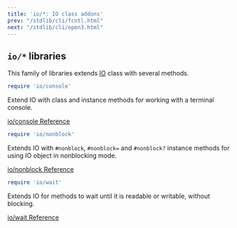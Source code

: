 ```yaml
---
title: 'io/*: IO class addons'
prev: "/stdlib/cli/fcntl.html"
next: "/stdlib/cli/open3.html"
---
```


## `io/*` libraries[](#io-libraries)

This family of libraries extends [IO](../../builtin/system-cli/io.md)
class with several methods.


```ruby
require 'io/console'
```

Extend IO with class and instance methods for working with a terminal
console.

<a
href='https://ruby-doc.org/stdlib-2.5.0/libdoc/io/console/rdoc/IO.html'
class='ruby-doc remote' target='_blank'>io/console Reference</a>


```ruby
require 'io/nonblock'
```

Extends IO with `#nonblock`, `#nonblock=` and `#nonblock?` instance
methods for using IO object in nonblocking mode.

<a
href='https://ruby-doc.org/stdlib-2.5.0/libdoc/io/nonblock/rdoc/IO.html'
class='ruby-doc remote' target='_blank'>io/nonblock Reference</a>


```ruby
require 'io/wait'
```

Extends IO for methods to wait until it is readable or writable, without
blocking.

<a href='https://ruby-doc.org/stdlib-2.5.0/libdoc/io/wait/rdoc/IO.html'
class='ruby-doc remote' target='_blank'>io/wait Reference</a>

